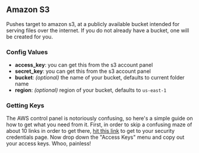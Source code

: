 Amazon S3
---------

Pushes target to amazon s3, at a publicly available bucket intended for serving files over the internet. If you do not already have a bucket, one will be created for you.

### Config Values

- **access_key**: you can get this from the s3 account panel
- **secret_key**: you can get this from the s3 account panel
- **bucket**: _(optional)_ the name of your bucket, defaults to current folder name
- **region**: _(optional)_ region of your bucket, defaults to `us-east-1`

### Getting Keys

The AWS control panel is notoriously confusing, so here's a simple guide on how to get what you need from it. First, in order to skip a confusing maze of about 10 links in order to get there, [hit this link](https://console.aws.amazon.com/iam/home?#security_credential) to get to your security credentials page. Now drop down the "Access Keys" menu and copy out your access keys. Whoo, painless!
